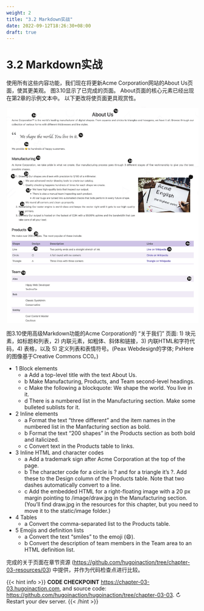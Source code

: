 ```yaml
---
weight: 2
title: "3.2 Markdown实战"
date: 2022-09-12T18:26:30+08:00
draft: true
---
```


# 3.2 Markdown实战

使用所有这些内容功能，我们现在将更新Acme Corporation网站的About Us页面，使其更美观。 图3.10显示了已完成的页面。 About页面的核心元素已经出现在第2章的示例文本中。 以下更改将使页面更具观赏性。

![Figure3.10](Figure3.10.svg)

图3.10使用高级Markdown功能的Acme Corporation的 “关于我们” 页面: 1) 块元素，如标题和列表，2) 内联元素，如粗体、斜体和链接，3) 内联HTML和字符代码，4) 表格，以及 5) 定义列表和表情符号。(Peax Webdesign的字体; PxHere的图像基于Creative Commons CC0。)

- 1 Block elements
  - a Add a top-level title with the text About Us.
  - b Make Manufacturing, Products, and Team second-level headings.
  - c Make the following a blockquote: We shape the world. You live in it.
  - d There is a numbered list in the Manufacturing section. Make some bulleted sublists for it.
- 2    Inline elements
  - a Format the text “three different” and the item names in the numbered list in the Manfacturing section as bold.
  - b Format the text “200 shapes” in the Products section as both bold and italicized.
  - c Convert text in the Products table to links.
- 3 Inline HTML and character codes
  - a Add a trademark sign after Acme Corporation at the top of the page.
  - b The character code for a circle is ? and for a triangle it’s ?. Add these to the Design column of the Products table. Note that two dashes automatically convert to a line.
  - c Add the embedded HTML for a right-floating image with a 20 px margin pointing  to  /image/draw.jpg  in  the  Manufacturing  section.  (You’ll  find draw.jpg in the resources for this chapter, but you need to move it to the static/image folder.)
- 4 Tables
  - a Convert the comma-separated list to the Products table.
- 5 Emojis and definition lists
  - a Convert the text “smiles” to the emoji (:smile:).
  - b Convert the description of team members in the Team area to an HTML definition list.

完成的关于页面在章节资源 (https://github.com/hugoinaction/tree/chapter-03-resources/03) 中提供，并作为代码检查点进行比较。

{{< hint info >}}
**CODE CHECKPOINT**	https://chapter-03-03.hugoinaction.com, and source code: https://github.com/hugoinaction/hugoinaction/tree/chapter-03-03.
↻ Restart your dev server.
{{< /hint >}}

